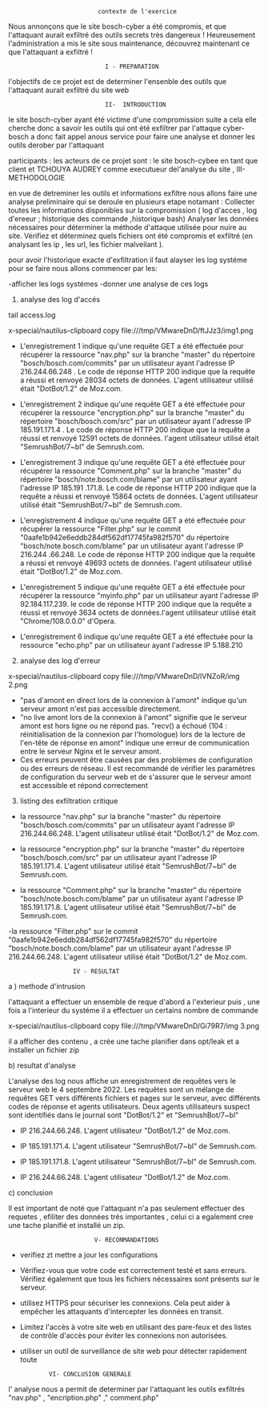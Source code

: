                              contexte de l'exercice
Nous annonçons que le site bosch-cyber a été compromis, et que l'attaquant aurait exfiltré des outils secrets très dangereux !
Heureusement l'administration a mis le site sous maintenance, découvrez maintenant ce que l'attaquant a exfiltré !



                               I - PREPARATION 
   	

l'objectifs de ce projet est de determiner l'ensenble des outils que l'attaquant aurait exfiltré du site web

                               II-  INTRODUCTION 

le site bosch-cyber ayant été victime d'une compromission suite a cela elle cherche donc a savoir les outils qui ont été exfiltrer par l'attaque 
cyber-bosch a donc fait appel anous service pour faire une analyse et donner les outils derober par l'attaquant 

participants : les acteurs de ce projet sont : le site bosch-cybee en tant que client  et  TCHOUYA AUDREY comme executueur del'analyse 
du site , 
                                III-  METHODOLOGIE  

en vue de detreminer les outils et informations exfiltre nous allons faire une analyse preliminaire qui se deroule en plusieurs etape notamant :
Collecter toutes les informations disponibles sur la compromission ( log d'acces , log d'ereeur ; historique des commande ,historique bash)
Analyser les données nécessaires pour déterminer la méthode d'attaque utilisée pour nuire au site.
Vérifiez et déterminez quels fichiers ont été compromis et exfiltré (en analysant les ip , les url, les fichier malveilant ).

pour avoir l'historique exacte d'exfiltration il faut alayser les log systéme pour se faire nous allons commencer par les:

-afficher les logs systémes
-donner une analyse de ces logs

1) analyse des log d'accés 

 tail access.log

x-special/nautilus-clipboard
copy
file:///tmp/VMwareDnD/ftJJz3/img1.png 

- L'enregistrement 1 indique qu'une requête GET a été effectuée pour récupérer la ressource "nav.php" sur la branche "master" du répertoire "bosch/bosch.com/commits" par un
 utilisateur ayant l'adresse IP 216.244.66.248 . Le code de réponse HTTP 200 indique que la requête a réussi et renvoyé 28034 octets de données.
 L'agent utilisateur utilisé était "DotBot/1.2" de Moz.com.

- L'enregistrement 2 indique qu'une requête GET a été effectuée pour récupérer la ressource "encryption.php" sur la branche "master" du répertoire
"bosch/bosch.com/src" par un utilisateur ayant l'adresse IP 185.191.171.4 . Le code de réponse HTTP 200 indique que la requête a réussi et renvoyé 12591 octets de données.
l'agent utilisateur utilisé était "SemrushBot/7~bl" de Semrush.com.

- L'enregistrement 3 indique qu'une requête GET a été effectuée pour récupérer la ressource "Comment.php" sur la branche "master" du répertoire "bosch/note.bosch.com/blame" 
par un utilisateur ayant l'adresse IP 185.191 .171.8. Le code de réponse HTTP 200 indique que la requête a réussi et renvoyé 15864 octets de données. L'agent 
utilisateur utilisé était "SemrushBot/7~bl" de Semrush.com.

- L'enregistrement 4 indique qu'une requête GET a été effectuée pour récupérer la ressource "Filter.php" sur le commit "0aafe1b942e6eddb284df562df17745fa982f570" du répertoire
"bosch/note.bosch.com/blame" par un utilisateur ayant l'adresse IP 216.244 .66.248. Le code de réponse HTTP 200 indique que la requête a réussi et renvoyé 49693 octets de données.
l'agent utilisateur utilisé était "DotBot/1.2" de Moz.com.

- L'enregistrement 5 indique qu'une requête GET a été effectuée pour récupérer la ressource "myinfo.php" par un utilisateur ayant l'adresse IP 92.184.117.239.
le code de réponse HTTP 200 indique que la requête a réussi et renvoyé 3634 octets de données.l'agent utilisateur utilisé était "Chrome/108.0.0.0" d'Opera.

- L'enregistrement 6 indique qu'une requête GET a été effectuée pour la ressource "echo.php" par un utilisateur ayant l'adresse IP 5.188.210

2) analyse des log d'erreur

x-special/nautilus-clipboard
copy
file:///tmp/VMwareDnD/lVNZoR/img 2.png

- "pas d'amont en direct lors de la connexion à l'amont" indique qu'un serveur amont n'est pas accessible directement.
- "no live amont lors de la connexion à l'amont" signifie que le serveur amont est hors ligne ou ne répond pas.
"recv() a échoué (104 : réinitialisation de la connexion par l'homologue) lors de la lecture de l'en-tête de réponse en amont" indique une erreur de
 communication entre le serveur Nginx et le serveur amont.
- Ces erreurs peuvent être causées par des problèmes de configuration ou des erreurs de réseau. Il est recommandé de vérifier les paramètres de
configuration du serveur web et de s'assurer que le serveur amont est accessible et répond correctement


3) listing des exfiltration critique 

- la ressource "nav.php" sur la branche "master" du répertoire "bosch/bosch.com/commits" par un utilisateur ayant l'adresse IP 216.244.66.248.  L'agent utilisateur utilisé était "DotBot/1.2" de Moz.com.

- la ressource "encryption.php" sur la branche "master" du répertoire "bosch/bosch.com/src" par un utilisateur ayant l'adresse IP 185.191.171.4.   L'agent utilisateur utilisé était "SemrushBot/7~bl" de Semrush.com.

- la ressource "Comment.php" sur la branche "master" du répertoire "bosch/note.bosch.com/blame" par un utilisateur ayant l'adresse IP 185.191.171.8.  L'agent utilisateur utilisé était "SemrushBot/7~bl" de Semrush.com.

-la ressource "Filter.php" sur le commit "0aafe1b942e6eddb284df562df17745fa982f570" du répertoire "bosch/note.bosch.com/blame" par un utilisateur ayant l'adresse IP 216.244.66.248. L'agent utilisateur utilisé était "DotBot/1.2" de Moz.com.

                      IV - RESULTAT

a ) methode d'intrusion

l'attaquant a effectuer un ensemble de reque d'abord a l'exterieur puis , une fois a l'interieur du systéme il a effectuer un certains nombre de
 commande

x-special/nautilus-clipboard
copy
file:///tmp/VMwareDnD/Gi79R7/img 3.png

il a afficher des contenu , a crée une tache planifier dans opt/leak et a installer un fichier zip

b) resultat d'analyse 

L'analyse des log nous affiche un enregistrement de requêtes vers le serveur web le 4 septembre 2022. Les requêtes sont un mélange de requêtes GET vers 
différents fichiers et pages sur le serveur, avec différents codes de réponse et agents utilisateurs. Deux agents utilisateurs suspect sont  identifiés
dans le journal sont "DotBot/1.2" et "SemrushBot/7~bl"
 
-  IP 216.244.66.248.  L'agent utilisateur  "DotBot/1.2" de Moz.com.

-  IP 185.191.171.4.   L'agent utilisateur "SemrushBot/7~bl" de Semrush.com.

-  IP 185.191.171.8.  L'agent utilisateur  "SemrushBot/7~bl" de Semrush.com.

- IP 216.244.66.248. L'agent utilisateur "DotBot/1.2" de Moz.com.

c) conclusion 

Il est important de noté que l'attaquant n'a pas seulement  effectuer des requetes , efiliter des données trés importantes , celui ci a egalement cree une 
tache planifié et installé un  zip.

 
 
                            V- RECONMANDATIONS 

-  verifiez zt mettre a jour les configurations  

- Vérifiez-vous que votre code est correctement testé et sans erreurs. Vérifiez également que tous les fichiers nécessaires sont présents sur le serveur.

- utilisez HTTPS pour sécuriser les connexions. Cela peut aider à empêcher les attaquants d'intercepter les données en transit.

- Limitez l'accès à votre site web en utilisant des pare-feux et des listes de contrôle d'accès pour éviter les connexions non autorisées.

- utiliser un outil de surveillance de site web pour détecter rapidement toute


              VI- CONCLUSION GENERALE 

l' analyse nous a permit de determiner par l'attaquant  les  outils exfiltrés "nav.php" , "encription.php" ," comment.php"
 
